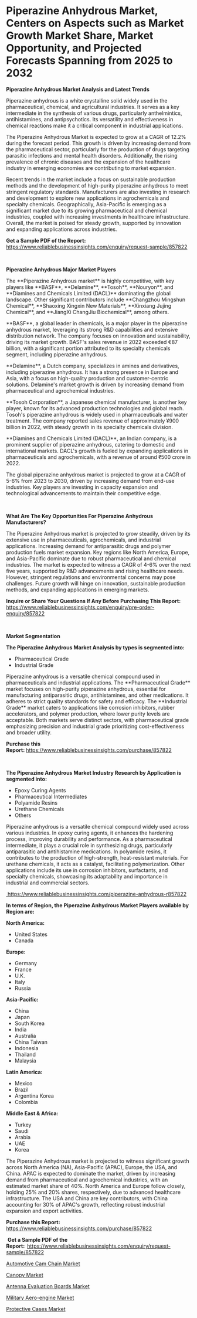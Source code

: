 <p><h1>Piperazine Anhydrous Market, Centers on Aspects such as Market Growth Market Share, Market Opportunity, and Projected Forecasts Spanning from 2025 to 2032</h1></p><p><strong>Piperazine Anhydrous Market Analysis and Latest Trends</strong></p>
<p><p>Piperazine anhydrous is a white crystalline solid widely used in the pharmaceutical, chemical, and agricultural industries. It serves as a key intermediate in the synthesis of various drugs, particularly anthelmintics, antihistamines, and antipsychotics. Its versatility and effectiveness in chemical reactions make it a critical component in industrial applications.</p><p>The Piperazine Anhydrous Market is expected to grow at a CAGR of 12.2% during the forecast period. This growth is driven by increasing demand from the pharmaceutical sector, particularly for the production of drugs targeting parasitic infections and mental health disorders. Additionally, the rising prevalence of chronic diseases and the expansion of the healthcare industry in emerging economies are contributing to market expansion.</p><p>Recent trends in the market include a focus on sustainable production methods and the development of high-purity piperazine anhydrous to meet stringent regulatory standards. Manufacturers are also investing in research and development to explore new applications in agrochemicals and specialty chemicals. Geographically, Asia-Pacific is emerging as a significant market due to its growing pharmaceutical and chemical industries, coupled with increasing investments in healthcare infrastructure. Overall, the market is poised for steady growth, supported by innovation and expanding applications across industries.</p></p>
<p><strong>Get a Sample PDF of the Report:&nbsp;</strong> <a href="https://www.reliablebusinessinsights.com/enquiry/request-sample/857822?utm_campaign=2263&utm_medium=2&utm_source=Github&utm_content=ia&utm_term=26012025&utm_id=piperazine-anhydrous">https://www.reliablebusinessinsights.com/enquiry/request-sample/857822</a></p>
<p>&nbsp;</p>
<p><strong>Piperazine Anhydrous Major Market Players</strong></p>
<p><p>The **Piperazine Anhydrous market** is highly competitive, with key players like **BASF**, **Delamine**, **Tosoh**, **Nouryon**, and **Diamines and Chemicals Limited (DACL)** dominating the global landscape. Other significant contributors include **Changzhou Mingshun Chemical**, **Shaoxing Xingxin New Materials**, **Xinxiang Jujing Chemical**, and **JiangXi ChangJiu Biochemical**, among others.</p><p>**BASF**, a global leader in chemicals, is a major player in the piperazine anhydrous market, leveraging its strong R&D capabilities and extensive distribution network. The company focuses on innovation and sustainability, driving its market growth. BASF's sales revenue in 2022 exceeded €87 billion, with a significant portion attributed to its specialty chemicals segment, including piperazine anhydrous.</p><p>**Delamine**, a Dutch company, specializes in amines and derivatives, including piperazine anhydrous. It has a strong presence in Europe and Asia, with a focus on high-quality production and customer-centric solutions. Delamine's market growth is driven by increasing demand from pharmaceutical and agrochemical industries.</p><p>**Tosoh Corporation**, a Japanese chemical manufacturer, is another key player, known for its advanced production technologies and global reach. Tosoh's piperazine anhydrous is widely used in pharmaceuticals and water treatment. The company reported sales revenue of approximately ¥900 billion in 2022, with steady growth in its specialty chemicals division.</p><p>**Diamines and Chemicals Limited (DACL)**, an Indian company, is a prominent supplier of piperazine anhydrous, catering to domestic and international markets. DACL's growth is fueled by expanding applications in pharmaceuticals and agrochemicals, with a revenue of around ₹500 crore in 2022.</p><p>The global piperazine anhydrous market is projected to grow at a CAGR of 5-6% from 2023 to 2030, driven by increasing demand from end-use industries. Key players are investing in capacity expansion and technological advancements to maintain their competitive edge.</p></p>
<p>&nbsp;</p>
<p><strong>What Are The Key Opportunities For Piperazine Anhydrous Manufacturers?</strong></p>
<p><p>The Piperazine Anhydrous market is projected to grow steadily, driven by its extensive use in pharmaceuticals, agrochemicals, and industrial applications. Increasing demand for antiparasitic drugs and polymer production fuels market expansion. Key regions like North America, Europe, and Asia-Pacific dominate due to robust pharmaceutical and chemical industries. The market is expected to witness a CAGR of 4-6% over the next five years, supported by R&D advancements and rising healthcare needs. However, stringent regulations and environmental concerns may pose challenges. Future growth will hinge on innovation, sustainable production methods, and expanding applications in emerging markets.</p></p>
<p><strong>Inquire or Share Your Questions If Any Before Purchasing This Report:</strong> <a href="https://www.reliablebusinessinsights.com/enquiry/pre-order-enquiry/857822?utm_campaign=2263&utm_medium=2&utm_source=Github&utm_content=ia&utm_term=26012025&utm_id=piperazine-anhydrous">https://www.reliablebusinessinsights.com/enquiry/pre-order-enquiry/857822</a></p>
<p>&nbsp;</p>
<p><strong>Market Segmentation</strong></p>
<p><strong>The Piperazine Anhydrous Market Analysis by types is segmented into:</strong></p>
<p><ul><li>Pharmaceutical Grade</li><li>Industrial Grade</li></ul></p>
<p><p>Piperazine anhydrous is a versatile chemical compound used in pharmaceuticals and industrial applications. The **Pharmaceutical Grade** market focuses on high-purity piperazine anhydrous, essential for manufacturing antiparasitic drugs, antihistamines, and other medications. It adheres to strict quality standards for safety and efficacy. The **Industrial Grade** market caters to applications like corrosion inhibitors, rubber accelerators, and polymer production, where lower purity levels are acceptable. Both markets serve distinct sectors, with pharmaceutical grade emphasizing precision and industrial grade prioritizing cost-effectiveness and broader utility.</p></p>
<p><strong>Purchase this Report:&nbsp;</strong><a href="https://www.reliablebusinessinsights.com/purchase/857822?utm_campaign=2263&utm_medium=2&utm_source=Github&utm_content=ia&utm_term=26012025&utm_id=piperazine-anhydrous">https://www.reliablebusinessinsights.com/purchase/857822</a></p>
<p>&nbsp;</p>
<p><strong>The Piperazine Anhydrous Market Industry Research by Application is segmented into:</strong></p>
<p><ul><li>Epoxy Curing Agents</li><li>Pharmaceutical Intermediates</li><li>Polyamide Resins</li><li>Urethane Chemicals</li><li>Others</li></ul></p>
<p><p>Piperazine anhydrous is a versatile chemical compound widely used across various industries. In epoxy curing agents, it enhances the hardening process, improving durability and performance. As a pharmaceutical intermediate, it plays a crucial role in synthesizing drugs, particularly antiparasitic and antihistamine medications. In polyamide resins, it contributes to the production of high-strength, heat-resistant materials. For urethane chemicals, it acts as a catalyst, facilitating polymerization. Other applications include its use in corrosion inhibitors, surfactants, and specialty chemicals, showcasing its adaptability and importance in industrial and commercial sectors.</p></p>
<p><a href="https://www.reliablebusinessinsights.com/piperazine-anhydrous-r857822?utm_campaign=2263&utm_medium=2&utm_source=Github&utm_content=ia&utm_term=26012025&utm_id=piperazine-anhydrous">&nbsp;https://www.reliablebusinessinsights.com/piperazine-anhydrous-r857822</a></p>
<p><strong>In terms of Region, the Piperazine Anhydrous Market Players available by Region are:</strong></p>
<p>
    <p> <strong> North America: </strong>
        <ul>
            <li>United States</li>
            <li>Canada</li>
        </ul>
        </p> 
    <p> <strong> Europe: </strong>
        <ul>
            <li>Germany</li>
            <li>France</li>
            <li>U.K.</li>
            <li>Italy</li>
            <li>Russia</li>
        </ul>
        </p> 
    <p> <strong> Asia-Pacific: </strong>
        <ul>
            <li>China</li>
            <li>Japan</li>
            <li>South Korea</li>
            <li>India</li>
            <li>Australia</li>
            <li>China Taiwan</li>
            <li>Indonesia</li>
            <li>Thailand</li>
            <li>Malaysia</li>
        </ul>
        </p> 
    <p> <strong> Latin America: </strong>
        <ul>
            <li>Mexico</li>
            <li>Brazil</li>
            <li>Argentina Korea</li>
            <li>Colombia</li>
        </ul>
        </p> 
    <p> <strong> Middle East & Africa: </strong>
        <ul>
            <li>Turkey</li>
            <li>Saudi</li>
            <li>Arabia</li>
            <li>UAE</li>
            <li>Korea</li>
        </ul>
    </p>
    </p>
<p><p>The Piperazine Anhydrous market is projected to witness significant growth across North America (NA), Asia-Pacific (APAC), Europe, the USA, and China. APAC is expected to dominate the market, driven by increasing demand from pharmaceutical and agrochemical industries, with an estimated market share of 40%. North America and Europe follow closely, holding 25% and 20% shares, respectively, due to advanced healthcare infrastructure. The USA and China are key contributors, with China accounting for 30% of APAC's growth, reflecting robust industrial expansion and export activities.</p></p>
<p><strong>Purchase this Report: </strong><a href="https://www.reliablebusinessinsights.com/purchase/857822?utm_campaign=2263&utm_medium=2&utm_source=Github&utm_content=ia&utm_term=26012025&utm_id=piperazine-anhydrous">https://www.reliablebusinessinsights.com/purchase/857822</a></p>
<p>&nbsp;<strong>Get a Sample PDF of the Report:&nbsp;&nbsp;</strong><a href="https://www.reliablebusinessinsights.com/enquiry/request-sample/857822?utm_campaign=2263&utm_medium=2&utm_source=Github&utm_content=ia&utm_term=26012025&utm_id=piperazine-anhydrous">https://www.reliablebusinessinsights.com/enquiry/request-sample/857822</a></p>
<p><strong></strong></p>
<p><p><a href="https://www.linkedin.com/pulse/automotive-cam-chain-market-analysis-report-key-growth-lwcgc?utm_campaign=2263&utm_medium=2&utm_source=Github&utm_content=ia&utm_term=26012025&utm_id=piperazine-anhydrous">Automotive Cam Chain Market</a></p><p><a href="https://github.com/rrapajecundi/Market-Research-Report-List-1/blob/main/canopy-market.md?utm_campaign=2263&utm_medium=2&utm_source=Github&utm_content=ia&utm_term=26012025&utm_id=piperazine-anhydrous">Canopy Market</a></p><p><a href="https://www.linkedin.com/pulse/antenna-evaluation-boards-market-expected-see-rapid-expansion-cngmc?utm_campaign=2263&utm_medium=2&utm_source=Github&utm_content=ia&utm_term=26012025&utm_id=piperazine-anhydrous">Antenna Evaluation Boards Market</a></p><p><a href="https://www.linkedin.com/pulse/military-aero-engine-market-industry-landscape-growth-itxlc?utm_campaign=2263&utm_medium=2&utm_source=Github&utm_content=ia&utm_term=26012025&utm_id=piperazine-anhydrous">Military Aero-engine Market</a></p><p><a href="https://github.com/WillieWoodard/Market-Research-Report-List-7/blob/main/protective-cases-market.md?utm_campaign=2263&utm_medium=2&utm_source=Github&utm_content=ia&utm_term=26012025&utm_id=piperazine-anhydrous">Protective Cases Market</a></p></p>